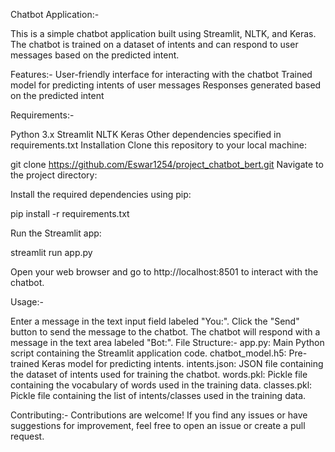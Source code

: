Chatbot Application:-

This is a simple chatbot application built using Streamlit, NLTK, and Keras. The chatbot is trained on a dataset of intents and can respond to user messages based on the predicted intent.

Features:-
User-friendly interface for interacting with the chatbot
Trained model for predicting intents of user messages
Responses generated based on the predicted intent

Requirements:-

Python 3.x
Streamlit
NLTK
Keras
Other dependencies specified in requirements.txt
Installation
Clone this repository to your local machine:


git clone https://github.com/Eswar1254/project_chatbot_bert.git
Navigate to the project directory:

Install the required dependencies using pip:

pip install -r requirements.txt

Run the Streamlit app:

streamlit run app.py

Open your web browser and go to http://localhost:8501 to interact with the chatbot.

Usage:-

Enter a message in the text input field labeled "You:".
Click the "Send" button to send the message to the chatbot.
The chatbot will respond with a message in the text area labeled "Bot:".
File Structure:-
app.py: Main Python script containing the Streamlit application code.
chatbot_model.h5: Pre-trained Keras model for predicting intents.
intents.json: JSON file containing the dataset of intents used for training the chatbot.
words.pkl: Pickle file containing the vocabulary of words used in the training data.
classes.pkl: Pickle file containing the list of intents/classes used in the training data.

Contributing:-
Contributions are welcome! If you find any issues or have suggestions for improvement, feel free to open an issue or create a pull request.



